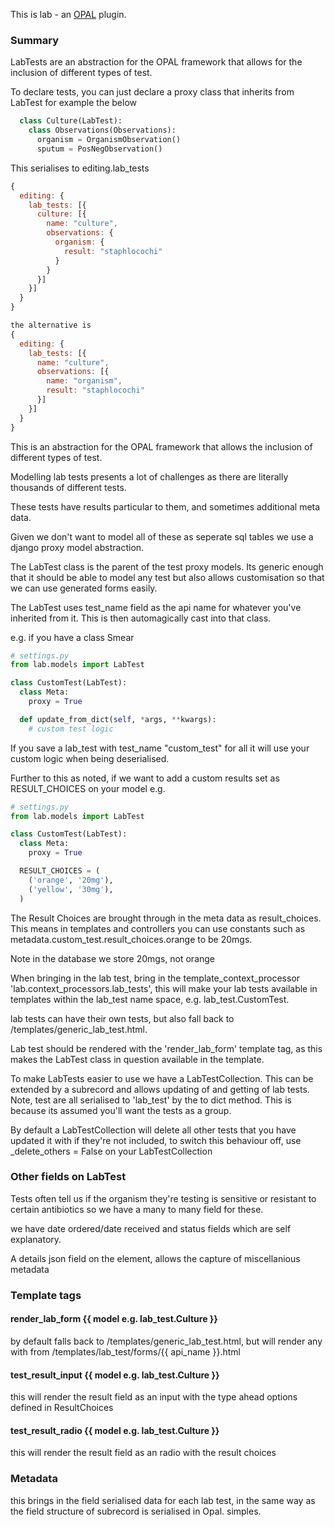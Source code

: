 This is lab - an [OPAL](https://github.com/openhealthcare/opal) plugin.


### Summary
LabTests are an abstraction for the OPAL framework that allows for the inclusion of different types of test.


To declare tests, you can just declare a proxy class that inherits from LabTest for example the below

``` python
  class Culture(LabTest):
    class Observations(Observations):
      organism = OrganismObservation()
      sputum = PosNegObservation()
```

This serialises to editing.lab_tests

``` javascript
{
  editing: {
    lab_tests: [{
      culture: [{
        name: "culture",
        observations: {
          organism: {
            result: "staphlocochi"
          }
        }
      }]
    }]
  }
}

the alternative is
{
  editing: {
    lab_tests: [{
      name: "culture",
      observations: [{
        name: "organism",
        result: "staphlocochi"
      }]
    }]
  }
}
```

This is an abstraction for the OPAL framework that allows the inclusion of different types of test.

Modelling lab tests presents a lot of challenges as there are literally thousands of different tests.

These tests have results particular to them, and sometimes additional meta data.

Given we don't want to model all of these as seperate sql tables we use a django proxy model abstraction.

The LabTest class is the parent of the test proxy models. Its generic enough that it should be able to model any test but also allows customisation so that we can use generated forms easily.

The LabTest uses test_name field as the api name for whatever you've inherited from it. This is then automagically cast into that class.

e.g. if you have a class Smear

```python
# settings.py
from lab.models import LabTest

class CustomTest(LabTest):
  class Meta:
    proxy = True

  def update_from_dict(self, *args, **kwargs):
    # custom test logic

```

If you save a lab_test with test_name "custom_test" for all it will use your custom logic when being deserialised.

Further to this as noted, if we want to add a custom results set as RESULT_CHOICES on your model
e.g.


```python
# settings.py
from lab.models import LabTest

class CustomTest(LabTest):
  class Meta:
    proxy = True

  RESULT_CHOICES = (
    ('orange', '20mg'),
    ('yellow', '30mg'),
  )
```

The Result Choices are brought through in the meta data as result_choices. This means in templates and controllers you can use constants such as metadata.custom_test.result_choices.orange to be 20mgs.

Note in the database we store 20mgs, not orange

When bringing in the lab test, bring in the template_context_processor 'lab.context_processors.lab_tests', this will make your lab tests available in templates within the lab_test name space, e.g. lab_test.CustomTest.

lab tests can have their own tests, but also fall back to /templates/generic_lab_test.html.

Lab test should be rendered with the 'render_lab_form' template tag, as this makes the LabTest class in question available in the template.

To make LabTests easier to use we have a LabTestCollection. This can be extended by a subrecord and allows updating of and getting of lab tests. Note, test are all serialised to 'lab_test' by the to dict method. This is because its assumed you'll want the tests as a group.

By default a LabTestCollection will delete all other tests that you have updated it with if they're not included, to switch this behaviour off, use _delete_others = False on your LabTestCollection

### Other fields on LabTest
Tests often tell us if the organism they're testing is sensitive or resistant to certain antibiotics so we have a many to many field for these.

we have date ordered/date received and status fields which are self explanatory.

A details json field on the element, allows the capture of miscellanious metadata

### Template tags

#### render_lab_form {{ model e.g. lab_test.Culture }}
by default falls back to /templates/generic_lab_test.html, but will render any with from /templates/lab_test/forms/{{ api_name }}.html

#### test_result_input {{ model e.g. lab_test.Culture }}
this will render the result field as an input with the type ahead options defined in ResultChoices

#### test_result_radio {{ model e.g. lab_test.Culture }}
this will render the result field as an radio with the result choices

### Metadata
this brings in the field serialised data for each lab test, in the same way as the field structure of subrecord is serialised in Opal. simples.
